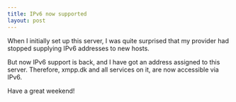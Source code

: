 ```yaml
---
title: IPv6 now supported
layout: post
---
```

When I initially set up this server, I was quite surprised that my provider had stopped supplying IPv6 addresses to new hosts. 

But now IPv6 support is back, and I have got an address assigned to this server. Therefore, xmpp.dk and all services on it, are now accessible via IPv6. 

Have a great weekend!
